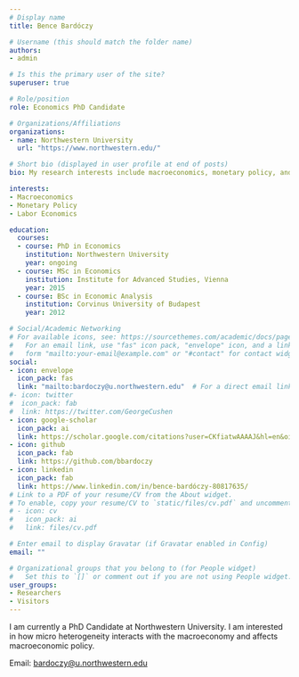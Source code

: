 ```yaml
---
# Display name
title: Bence Bardóczy

# Username (this should match the folder name)
authors:
- admin

# Is this the primary user of the site?
superuser: true

# Role/position
role: Economics PhD Candidate

# Organizations/Affiliations
organizations:
- name: Northwestern University
  url: "https://www.northwestern.edu/"

# Short bio (displayed in user profile at end of posts)
bio: My research interests include macroeconomics, monetary policy, and labor economics.

interests:
- Macroeconomics
- Monetary Policy
- Labor Economics

education:
  courses:
  - course: PhD in Economics
    institution: Northwestern University
    year: ongoing
  - course: MSc in Economics
    institution: Institute for Advanced Studies, Vienna
    year: 2015
  - course: BSc in Economic Analysis
    institution: Corvinus University of Budapest
    year: 2012

# Social/Academic Networking
# For available icons, see: https://sourcethemes.com/academic/docs/page-builder/#icons
#   For an email link, use "fas" icon pack, "envelope" icon, and a link in the
#   form "mailto:your-email@example.com" or "#contact" for contact widget.
social:
- icon: envelope
  icon_pack: fas
  link: "mailto:bardoczy@u.northwestern.edu"  # For a direct email link, use "mailto:test@example.org".
#- icon: twitter
#  icon_pack: fab
#  link: https://twitter.com/GeorgeCushen
- icon: google-scholar
  icon_pack: ai
  link: https://scholar.google.com/citations?user=CKfiatwAAAAJ&hl=en&oi=ao
- icon: github
  icon_pack: fab
  link: https://github.com/bbardoczy
- icon: linkedin
  icon_pack: fab
  link: https://www.linkedin.com/in/bence-bardóczy-80817635/
# Link to a PDF of your resume/CV from the About widget.
# To enable, copy your resume/CV to `static/files/cv.pdf` and uncomment the lines below.
# - icon: cv
#   icon_pack: ai
#   link: files/cv.pdf

# Enter email to display Gravatar (if Gravatar enabled in Config)
email: ""

# Organizational groups that you belong to (for People widget)
#   Set this to `[]` or comment out if you are not using People widget.
user_groups:
- Researchers
- Visitors
---
```


I am currently a PhD Candidate at Northwestern University. I am interested in how micro heterogeneity interacts with the macroeconomy and affects macroeconomic policy.

Email: bardoczy@u.northwestern.edu
